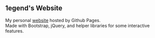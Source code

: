 ## 1egend's Website

My personal [website](https://1e9end.github.io) hosted by Github Pages.<br>
Made with Bootstrap, jQuery, and helper libraries for some interactive features.


